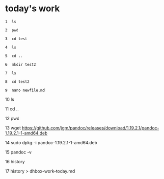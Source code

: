 # today's work

    1  ls

    2  pwd

    3  cd test

    4  ls

    5  cd ..

    6  mkdir test2

    7  ls

    8  cd test2

    9  nano newfile.md

   10  ls

   11  cd ..

   12  pwd

   13  wget https://github.com/jgm/pandoc/releases/download/1.19.2.1/pandoc-1.19.2.1-1-amd64.deb

   14  sudo dpkg -i pandoc-1.19.2.1-1-amd64.deb

   15  pandoc -v

   16  history

   17  history > dhbox-work-today.md
